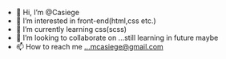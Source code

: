 - 👋 Hi, I’m @Casiege
- 👀 I’m interested in front-end(html,css etc.)
- 🌱 I’m currently learning css(scss)
- 💞️ I’m looking to collaborate on ...still learning in future maybe
- 📫 How to reach me ...mcasiege@gmail.com

<!---
Casiege/Casiege is a ✨ special ✨ repository because its `README.md` (this file) appears on your GitHub profile.
You can click the Preview link to take a look at your changes.
--->
